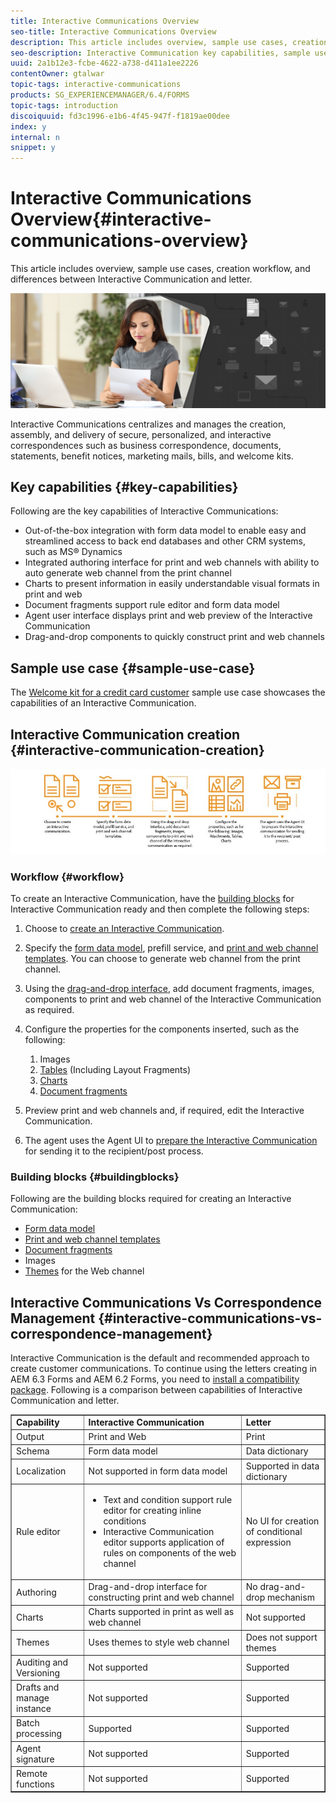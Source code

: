 ```yaml
---
title: Interactive Communications Overview
seo-title: Interactive Communications Overview
description: This article includes overview, sample use cases, creation workflow, and differences between Interactive Communication and letter.
seo-description: Interactive Communication key capabilities, sample use cases, creation workflow, and differences between Interactive Communication and Correspondence Management
uuid: 2a1b12e3-fcbe-4622-a738-d411a1ee2226
contentOwner: gtalwar
topic-tags: interactive-communications
products: SG_EXPERIENCEMANAGER/6.4/FORMS
topic-tags: introduction
discoiquuid: fd3c1996-e1b6-4f45-947f-f1819ae00dee
index: y
internal: n
snippet: y
---
```


# Interactive Communications Overview{#interactive-communications-overview}

This article includes overview, sample use cases, creation workflow, and differences between Interactive Communication and letter.

 ![](do-not-localize/correspondence-management.png)

Interactive Communications centralizes and manages the creation, assembly, and delivery of secure, personalized, and interactive correspondences such as business correspondence, documents, statements, benefit notices, marketing mails, bills, and welcome kits.

## Key capabilities {#key-capabilities}

Following are the key capabilities of Interactive Communications:

* Out-of-the-box integration with form data model to enable easy and streamlined access to back end databases and other CRM systems, such as MS® Dynamics
* Integrated authoring interface for print and web channels with ability to auto generate web channel from the print channel
* Charts to present information in easily understandable visual formats in print and web
* Document fragments support rule editor and form data model
* Agent user interface displays print and web preview of the Interactive Communication
* Drag-and-drop components to quickly construct print and web channels

## Sample use case {#sample-use-case}

The [Welcome kit for a credit card customer](../../forms/using/finance-reference-site-walkthrough.md#creditcardapplicationwalkthrough) sample use case showcases the capabilities of an Interactive Communication. 

<!--
Comment Type: annotation
Last Modified By: alvawb
Last Modified Date: 2018-05-07T16:17:19.146-0400
Broken link.
-->

## Interactive Communication creation  {#interactive-communication-creation}

![](assets/interactive_communication-01.jpg)

### Workflow {#workflow}

To create an Interactive Communication, have the [building blocks](#buildingblocks) for Interactive Communication ready and then complete the following steps:

1. Choose to [create an Interactive Communication](../../forms/using/create-interactive-communication.md).   

1. Specify the [form data model](../../forms/using/data-integration.md), prefill service, and [print and web channel templates](../../forms/using/web-channel-print-channel.md). You can choose to generate web channel from the print channel. 

1. Using the [drag-and-drop interface](../../forms/using/introduction-interactive-communication-authoring.md), add document fragments, images, components to print and web channel of the Interactive Communication as required. 
1. Configure the properties for the components inserted, such as the following:

    1. Images
    1. [Tables](../../forms/using/create-interactive-communication.md#tables) (Including Layout Fragments)
    1. [Charts](../../forms/using/chart-component-interactive-communications.md)
    1. [Document fragments](../../forms/using/create-interactive-communication.md#documentfragmentproperties)

1. Preview print and web channels and, if required, edit the Interactive Communication. 
1. The agent uses the Agent UI to [prepare the Interactive Communication](../../forms/using/prepare-send-interactive-communication.md) for sending it to the recipient/post process.

### Building blocks {#buildingblocks}

Following are the building blocks required for creating an Interactive Communication:

* [Form data model](../../forms/using/data-integration.md)
* [Print and web channel templates](../../forms/using/web-channel-print-channel.md)
* [Document fragments](../../forms/using/document-fragments.md)
* Images
* [Themes](../../forms/using/themes.md) for the Web channel

## Interactive Communications Vs Correspondence Management {#interactive-communications-vs-correspondence-management}

Interactive Communication is the default and recommended approach to create customer communications. To continue using the letters creating in AEM 6.3 Forms and AEM 6.2 Forms, you need to [install a compatibility package](../../forms/using/compatibility-package.md). Following is a comparison between capabilities of Interactive Communication and letter. 

<table border="1" cellpadding="1" cellspacing="0" width="100%"> 
 <tbody>
  <tr>
   <td><strong>Capability</strong></td> 
   <td><strong>Interactive Communication</strong></td> 
   <td><strong>Letter</strong></td> 
  </tr>
  <tr>
   <td>Output</td> 
   <td>Print and Web</td> 
   <td>Print</td> 
  </tr>
  <tr>
   <td>Schema</td> 
   <td>Form data model </td> 
   <td>Data dictionary </td> 
  </tr>
  <tr>
   <td>Localization</td> 
   <td>Not supported in form data model</td> 
   <td>Supported in data dictionary</td> 
  </tr>
  <tr>
   <td>Rule editor</td> 
   <td>
    <ul> 
     <li>Text and condition support rule editor for creating inline conditions</li> 
     <li>Interactive Communication editor supports application of rules on components of the web channel</li> 
    </ul> </td> 
   <td>No UI for creation of conditional expression</td> 
  </tr>
  <tr>
   <td>Authoring</td> 
   <td>Drag-and-drop interface for constructing print and web channel</td> 
   <td>No drag-and-drop mechanism </td> 
  </tr>
  <tr>
   <td>Charts</td> 
   <td>Charts supported in print as well as web channel</td> 
   <td>Not supported</td> 
  </tr>
  <tr>
   <td>Themes</td> 
   <td>Uses themes to style web channel</td> 
   <td>Does not support themes</td> 
  </tr>
  <tr>
   <td>Auditing and Versioning</td> 
   <td>Not supported</td> 
   <td>Supported</td> 
  </tr>
  <tr>
   <td>Drafts and manage instance</td> 
   <td>Not supported</td> 
   <td>Supported</td> 
  </tr>
  <tr>
   <td>Batch processing</td> 
   <td>Supported </td> 
   <td>Supported</td> 
  </tr>
  <tr>
   <td>Agent signature</td> 
   <td>Not supported</td> 
   <td>Supported</td> 
  </tr>
  <tr>
   <td>Remote functions</td> 
   <td>Not supported</td> 
   <td>Supported</td> 
  </tr>
 </tbody>
</table>

